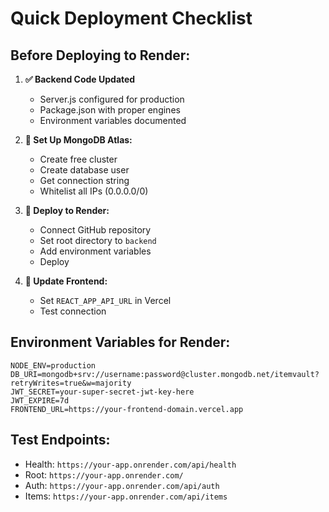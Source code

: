 # Quick Deployment Checklist

## Before Deploying to Render:

1. **✅ Backend Code Updated**
   - Server.js configured for production
   - Package.json with proper engines
   - Environment variables documented

2. **🔧 Set Up MongoDB Atlas:**
   - Create free cluster
   - Create database user
   - Get connection string
   - Whitelist all IPs (0.0.0.0/0)

3. **🚀 Deploy to Render:**
   - Connect GitHub repository
   - Set root directory to `backend`
   - Add environment variables
   - Deploy

4. **🔗 Update Frontend:**
   - Set `REACT_APP_API_URL` in Vercel
   - Test connection

## Environment Variables for Render:

```
NODE_ENV=production
DB_URI=mongodb+srv://username:password@cluster.mongodb.net/itemvault?retryWrites=true&w=majority
JWT_SECRET=your-super-secret-jwt-key-here
JWT_EXPIRE=7d
FRONTEND_URL=https://your-frontend-domain.vercel.app
```

## Test Endpoints:

- Health: `https://your-app.onrender.com/api/health`
- Root: `https://your-app.onrender.com/`
- Auth: `https://your-app.onrender.com/api/auth`
- Items: `https://your-app.onrender.com/api/items`

